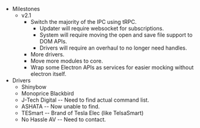 - Milestones
  - v2.1
    - Switch the majority of the IPC using tRPC.
      - Updater will require websocket for subscriptions.
      - System will require moving the open and save file support to DOM APIs.
      - Drivers will require an overhaul to no longer need handles.
    - More drivers.
    - Move more modules to core.
    - Wrap some Electron APIs as services for easier mocking without electron itself.
- Drivers
  - Shinybow
  - Monoprice Blackbird
  - J-Tech Digital -- Need to find actual command list.
  - ASHATA -- Now unable to find.
  - TESmart -- Brand of Tesla Elec (like TelsaSmart)
  - No Hassle AV -- Need to contact.
